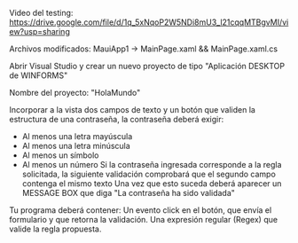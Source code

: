 Video del testing: https://drive.google.com/file/d/1q_5xNqoP2W5NDi8mU3_l21cqqMTBgvMI/view?usp=sharing

Archivos modificados: MauiApp1 -> MainPage.xaml && MainPage.xaml.cs


Abrir Visual Studio y crear un nuevo proyecto de tipo "Aplicación DESKTOP de WINFORMS"

Nombre del proyecto: "HolaMundo"

Incorporar a la vista dos campos de texto y un botón que validen la estructura de una contraseña, la contraseña deberá exigir:
 - Al menos una letra mayúscula
 - Al menos una letra minúscula
 - Al menos un símbolo
 - Al menos un número
Si la contraseña ingresada corresponde a la regla solicitada, la siguiente validación comprobará que el segundo campo contenga el mismo texto
Una vez que esto suceda deberá aparecer un MESSAGE BOX que diga "La contraseña ha sido validada"


Tu programa deberá contener:
Un evento click en el botón, que envía el formulario y que retorna la validación.
Una expresión regular (Regex) que valide la regla propuesta.


